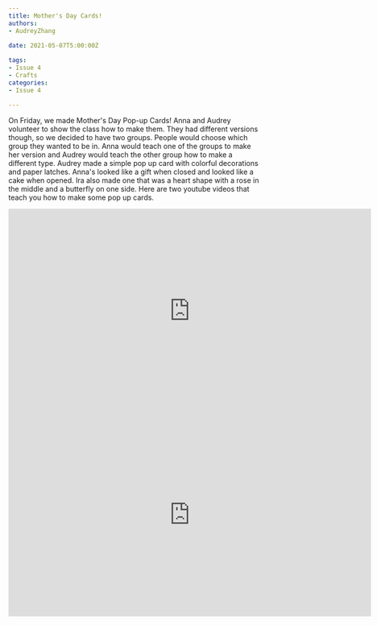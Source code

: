 ```yaml
---
title: Mother's Day Cards!
authors:
- AudreyZhang
  
date: 2021-05-07T5:00:00Z

tags:
- Issue 4
- Crafts
categories:
- Issue 4

---
```

On Friday, we made Mother's Day Pop-up Cards! Anna and Audrey volunteer to show the class how to make them. They had different versions though, so we decided to have two groups. People would choose which group they wanted to be in. Anna would teach one of the groups to make her version and Audrey would teach the other group how to make a different type. Audrey made a simple pop up card with colorful decorations and paper latches. Anna's looked like a gift when closed and looked like a cake when opened. Ira also made one that was a heart shape with a rose in the middle and a butterfly on one side. Here are two youtube videos that teach you how to make some pop up cards.




<p style="text-align: center">
    <iframe width="720" height="405" src="https://www.youtube.com/embed/aC-4qEbgrCQ" title="YouTube video player" frameborder="0" allow="accelerometer; autoplay; clipboard-write; encrypted-media; gyroscope; picture-in-picture" allowfullscreen></iframe>
    <iframe width="720" height="405" src="https://www.youtube.com/embed/6Hz9qkueK3E" title="YouTube video player" frameborder="0" allow="accelerometer; autoplay; clipboard-write; encrypted-media; gyroscope; picture-in-picture" allowfullscreen></iframe>
</p>
